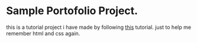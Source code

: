 # Sample Portofolio Project.
this is a tutorial project i have made by following [this](https://www.youtube.com/watch?v=ldwlOzRvYOU) tutorial. just to help me remember html and css again.